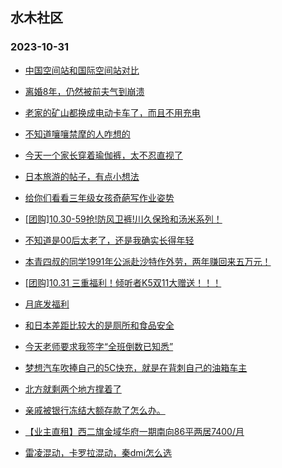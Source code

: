 ## 水木社区 
### 2023-10-31

+ [中国空间站和国际空间站对比](https://www.mysmth.net/nForum/article/Aero/412827)

+ [离婚8年，仍然被前夫气到崩溃](https://www.mysmth.net/nForum/article/Divorce/2046069)

+ [老家的矿山都换成电动卡车了，而且不用充电](https://www.mysmth.net/nForum/article/GreenAuto/1395005)

+ [不知道嚷嚷禁摩的人咋想的](https://www.mysmth.net/nForum/article/AutoWorld/1944712801)

+ [今天一个家长穿着瑜伽裤，太不忍直视了](https://www.mysmth.net/nForum/article/FamilyLife/1766454527)

+ [日本旅游的帖子，有点小想法](https://www.mysmth.net/nForum/article/Travel/963469)

+ [给你们看看三年级女孩奇葩写作业姿势](https://www.mysmth.net/nForum/article/ChildEducation/2300517)

+ [[团购]10.30-59抢!防风卫裤!川久保玲和汤米系列！](https://www.mysmth.net/nForum/article/ADAgent_TG/1311522)

+ [不知道是00后太老了，还是我确实长得年轻](https://www.mysmth.net/nForum/article/Age/20316033)

+ [本青四叔的同学1991年公派赴沙特作外劳，两年赚回来五万元！](https://www.mysmth.net/nForum/article/WorkLife/3427547)

+ [[团购]10.31 三重福利！倾听者K5双11大赠送！！！](https://www.mysmth.net/nForum/article/ADAgent_TG/1311595)

+ [月底发福利](https://www.mysmth.net/nForum/article/Age/20316255)

+ [和日本差距比较大的是厕所和食品安全](https://www.mysmth.net/nForum/article/Travel/964220)

+ [今天老师要求我签字“全班倒数已知悉”](https://www.mysmth.net/nForum/article/ChildEducation/2301044)

+ [梦想汽车吹捧自己的5C快充，就是在背刺自己的油箱车主](https://www.mysmth.net/nForum/article/GreenAuto/1395712)

+ [北方就剩两个地方撑着了](https://www.mysmth.net/nForum/article/Geography/563736)

+ [亲戚被银行冻结大额存款了怎么办。](https://www.mysmth.net/nForum/article/FamilyLife/1766454961)

+ [【业主直租】西二旗金域华府一期南向86平两居7400/月](https://www.mysmth.net/nForum/article/HouseRent/853921)

+ [雷凌混动，卡罗拉混动，秦dmi怎么选](https://www.mysmth.net/nForum/article/AutoWorld/1944713114)

